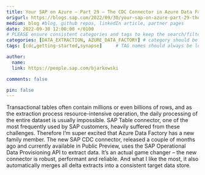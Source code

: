 ```yaml
---
title: Your SAP on Azure – Part 29 – The CDC Connector in Azure Data Factory
origurl: https://blogs.sap.com/2022/09/30/your-sap-on-azure-part-29-the-cdc-connector-in-azure-data-factory/
medium: blog #blog, github repos, linkedIn article, partner pages
date: 2022-09-30 12:00:00 +/0100
# PLEASE ensure consistent categories and tags to keep the search/filtering meaningful!
categories: [DATA_EXTRACTION, AZURE_DATA_FACTORY] # category should be a topic and sub-category primary product
tags: [cdc,getting-started,synapse]     # TAG names should always be lowercase

author:
  name: 
  link: https://people.sap.com/bjarkowski

comments: false

pin: false
---
```

 Transactional tables often contain millions or even billions of rows, and as the extraction process resource-intensive operation, the daily processing of the entire dataset is usually impossible. SAP Table connector, one of the most frequently used by SAP customers, heavily suffered from these challenges. Therefore I’m super excited that Azure Data Factory has a new family member. The new SAP CDC connector, released a couple of months ago and currently available in Public Preview, uses the SAP Operational Data Provisioning API to extract data. It’s an actual game changer – the new connector is robust, performant and reliable. And what I like the most, it also automatically merges all delta extracts into a consistent target data store.
